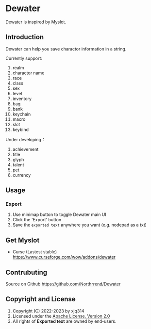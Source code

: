 # Dewater

Dewater is inspired by Myslot.

## Introduction
Dewater can help you save charactor information in a string.

Currently support:
1. realm
2. charactor name
3. race
4. class
5. sex
6. level
7. inventory
8. bag
9. bank
10. keychain
11. macro
12. slot
13. keybind

Under developing：
1. achievement
2. title
3. glyph
4. talent
5. pet
6. currency


## Usage


### Export

  1. Use minimap button to toggle Dewater main UI
  1. Click the 'Export' button
  1. Save the `exported text` anywhere you want (e.g. nodepad as a txt)
 

## Get Myslot

 * Curse (Lastest stable) https://www.curseforge.com/wow/addons/dewater

## Contrubuting

 Source on Github <https://github.com/Northrrend/Dewater>


## Copyright and License
1. Copyright (C) 2022-2023 by xjq314
2. Licensed under the [Apache License, Version 2.0](http://www.apache.org/licenses/LICENSE-2.0.html)
3. All rights of **Exported text** are owned by end-users.
